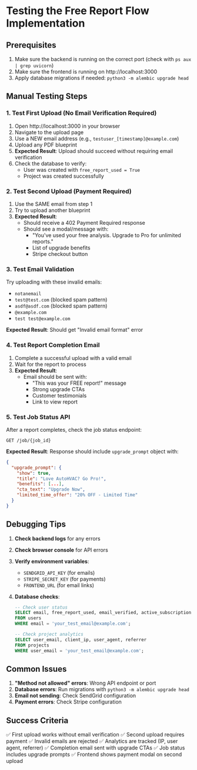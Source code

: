 # Testing the Free Report Flow Implementation

## Prerequisites
1. Make sure the backend is running on the correct port (check with `ps aux | grep uvicorn`)
2. Make sure the frontend is running on http://localhost:3000
3. Apply database migrations if needed: `python3 -m alembic upgrade head`

## Manual Testing Steps

### 1. Test First Upload (No Email Verification Required)
1. Open http://localhost:3000 in your browser
2. Navigate to the upload page
3. Use a NEW email address (e.g., `testuser_[timestamp]@example.com`)
4. Upload any PDF blueprint
5. **Expected Result**: Upload should succeed without requiring email verification
6. Check the database to verify:
   - User was created with `free_report_used = True`
   - Project was created successfully

### 2. Test Second Upload (Payment Required)
1. Use the SAME email from step 1
2. Try to upload another blueprint
3. **Expected Result**: 
   - Should receive a 402 Payment Required response
   - Should see a modal/message with:
     - "You've used your free analysis. Upgrade to Pro for unlimited reports."
     - List of upgrade benefits
     - Stripe checkout button

### 3. Test Email Validation
Try uploading with these invalid emails:
- `notanemail`
- `test@test.com` (blocked spam pattern)
- `asdf@asdf.com` (blocked spam pattern)
- `@example.com`
- `test test@example.com`

**Expected Result**: Should get "Invalid email format" error

### 4. Test Report Completion Email
1. Complete a successful upload with a valid email
2. Wait for the report to process
3. **Expected Result**: 
   - Email should be sent with:
     - "This was your FREE report!" message
     - Strong upgrade CTAs
     - Customer testimonials
     - Link to view report

### 5. Test Job Status API
After a report completes, check the job status endpoint:
```
GET /job/{job_id}
```

**Expected Result**: Response should include `upgrade_prompt` object with:
```json
{
  "upgrade_prompt": {
    "show": true,
    "title": "Love AutoHVAC? Go Pro!",
    "benefits": [...],
    "cta_text": "Upgrade Now",
    "limited_time_offer": "20% OFF - Limited Time"
  }
}
```

## Debugging Tips

1. **Check backend logs** for any errors
2. **Check browser console** for API errors
3. **Verify environment variables**:
   - `SENDGRID_API_KEY` (for emails)
   - `STRIPE_SECRET_KEY` (for payments)
   - `FRONTEND_URL` (for email links)

4. **Database checks**:
   ```sql
   -- Check user status
   SELECT email, free_report_used, email_verified, active_subscription 
   FROM users 
   WHERE email = 'your_test_email@example.com';
   
   -- Check project analytics
   SELECT user_email, client_ip, user_agent, referrer 
   FROM projects 
   WHERE user_email = 'your_test_email@example.com';
   ```

## Common Issues

1. **"Method not allowed" errors**: Wrong API endpoint or port
2. **Database errors**: Run migrations with `python3 -m alembic upgrade head`
3. **Email not sending**: Check SendGrid configuration
4. **Payment errors**: Check Stripe configuration

## Success Criteria

✅ First upload works without email verification
✅ Second upload requires payment
✅ Invalid emails are rejected
✅ Analytics are tracked (IP, user agent, referrer)
✅ Completion email sent with upgrade CTAs
✅ Job status includes upgrade prompts
✅ Frontend shows payment modal on second upload